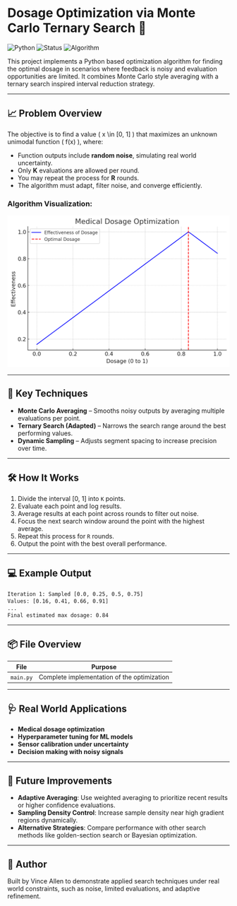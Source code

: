 
# Dosage Optimization via Monte Carlo Ternary Search 💊

![Python](https://img.shields.io/badge/python-3.9+-blue)
![Status](https://img.shields.io/badge/status-experimental-yellow)
![Algorithm](https://img.shields.io/badge/method-MonteCarloSearch-orange)


This project implements a Python based optimization algorithm for finding the optimal dosage in scenarios where feedback is noisy and evaluation opportunities are limited. It combines Monte Carlo style averaging with a ternary search inspired interval reduction strategy.

---

## 📈 Problem Overview

The objective is to find a value \( x \in [0, 1] \) that maximizes an unknown unimodal function \( f(x) \), where:

- Function outputs include **random noise**, simulating real world uncertainty.
- Only **K** evaluations are allowed per round.
- You may repeat the process for **R** rounds.
- The algorithm must adapt, filter noise, and converge efficiently.

### Algorithm Visualization:
![Dosage Optimization](assets/optimaldosage.png)

---

## 🧠 Key Techniques

- **Monte Carlo Averaging** – Smooths noisy outputs by averaging multiple evaluations per point.
- **Ternary Search (Adapted)** – Narrows the search range around the best performing values.
- **Dynamic Sampling** – Adjusts segment spacing to increase precision over time.

---

## 🛠️ How It Works

1. Divide the interval [0, 1] into `K` points.
2. Evaluate each point and log results.
3. Average results at each point across rounds to filter out noise.
4. Focus the next search window around the point with the highest average.
5. Repeat this process for `R` rounds.
6. Output the point with the best overall performance.

---

## 💻 Example Output

```
Iteration 1: Sampled [0.0, 0.25, 0.5, 0.75]
Values: [0.16, 0.41, 0.66, 0.91]
...
Final estimated max dosage: 0.84
```

---

## 📦 File Overview

| File         | Purpose                                     |
|--------------|---------------------------------------------|
| `main.py`    | Complete implementation of the optimization |

---

## 🩺 Real World Applications

- **Medical dosage optimization**
- **Hyperparameter tuning for ML models**
- **Sensor calibration under uncertainty**
- **Decision making with noisy signals**

---

## 🔧 Future Improvements

- **Adaptive Averaging**: Use weighted averaging to prioritize recent results or higher confidence evaluations.
- **Sampling Density Control**: Increase sample density near high gradient regions dynamically.
- **Alternative Strategies**: Compare performance with other search methods like golden-section search or Bayesian optimization.

---

## 🧬 Author

Built by Vince Allen to demonstrate applied search techniques under real world constraints, such as noise, limited evaluations, and adaptive refinement.
